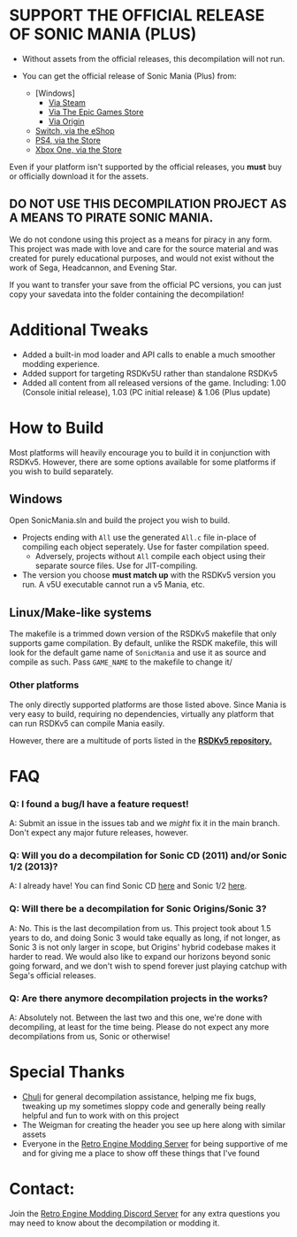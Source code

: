 # **SUPPORT THE OFFICIAL RELEASE OF SONIC MANIA (PLUS)**
+ Without assets from the official releases, this decompilation will not run.

+ You can get the official release of Sonic Mania (Plus) from:
  * [Windows]
    * [Via Steam](https://store.steampowered.com/app/584400/Sonic_Mania/)
    * [Via The Epic Games Store](https://www.epicgames.com/store/en-US/p/sonic-mania)
    * [Via Origin](https://www.origin.com/aus/en-us/store/sonic-the-hedgehog/sonic-mania)
  * [Switch, via the eShop](https://www.nintendo.com/games/detail/sonic-mania-switch/)
  * [PS4, via the Store](https://store.playstation.com/en-us/product/UP0177-CUSA07023_00-SONICMANIA000000)
  * [Xbox One, via the Store](https://www.xbox.com/en-US/games/store/sonic-mania/BXH46NQT9W4Q/0001)

Even if your platform isn't supported by the official releases, you **must** buy or officially download it for the assets.

## **DO NOT USE THIS DECOMPILATION PROJECT AS A MEANS TO PIRATE SONIC MANIA.**
We do not condone using this project as a means for piracy in any form. This project was made with love and care for the source material and was created for purely educational purposes, and would not exist without the work of Sega, Headcannon, and Evening Star.

If you want to transfer your save from the official PC versions, you can just copy your savedata into the folder containing the decompilation!

# Additional Tweaks
* Added a built-in mod loader and API calls to enable a much smoother modding experience.
* Added support for targeting RSDKv5U rather than standalone RSDKv5
* Added all content from all released versions of the game. Including: 1.00 (Console initial release), 1.03 (PC initial release) & 1.06 (Plus update)

# How to Build
Most platforms will heavily encourage you to build it in conjunction with RSDKv5. However, there are some options available for some platforms if you wish to build separately.

## Windows
Open SonicMania.sln and build the project you wish to build.
* Projects ending with `All` use the generated `All.c` file in-place of compiling each object seperately. Use for faster compilation speed.
  * Adversely, projects without `All` compile each object using their separate source files. Use for JIT-compiling.
* The version you choose **must match up** with the RSDKv5 version you run. A v5U executable cannot run a v5 Mania, etc.

## Linux/Make-like systems
The makefile is a trimmed down version of the RSDKv5 makefile that only supports game compilation.
By default, unlike the RSDK makefile, this will look for the default game name of `SonicMania` and use it as source and compile as such. Pass `GAME_NAME` to the makefile to change it/

### Other platforms
The only directly supported platforms are those listed above. Since Mania is very easy to build, requiring no dependencies, virtually any platform that can run RSDKv5 can compile Mania easily.

However, there are a multitude of ports listed in the **[RSDKv5 repository.](https://github.com/Rubberduckycooly/RSDKv5-Decompilation)**

# FAQ
### Q: I found a bug/I have a feature request!
A: Submit an issue in the issues tab and we _might_ fix it in the main branch. Don't expect any major future releases, however.

### Q: Will you do a decompilation for Sonic CD (2011) and/or Sonic 1/2 (2013)?
A: I already have! You can find Sonic CD [here](https://github.com/Rubberduckycooly/Sonic-CD-11-Decompilation) and Sonic 1/2 [here](https://github.com/Rubberduckycooly/Sonic-1-2-2013-Decompilation).

### Q: Will there be a decompilation for Sonic Origins/Sonic 3?
A: No. This is the last decompilation from us. This project took about 1.5 years to do, and doing Sonic 3 would take equally as long, if not longer, as Sonic 3 is not only larger in scope, but Origins' hybrid codebase makes it harder to read. We would also like to expand our horizons beyond sonic going forward, and we don't wish to spend forever just playing catchup with Sega's official releases.

### Q: Are there anymore decompilation projects in the works?
A: Absolutely not. Between the last two and this one, we're done with decompiling, at least for the time being. Please do not expect any more decompilations from us, Sonic or otherwise!

# Special Thanks
* [Chuli](https://github.com/MGRich) for general decompilation assistance, helping me fix bugs, tweaking up my sometimes sloppy code and generally being really helpful and fun to work with on this project
* The Weigman for creating the header you see up here along with similar assets
* Everyone in the [Retro Engine Modding Server](https://dc.railgun.works/retroengine) for being supportive of me and for giving me a place to show off these things that I've found

# Contact:
Join the [Retro Engine Modding Discord Server](https://dc.railgun.works/retroengine) for any extra questions you may need to know about the decompilation or modding it.
